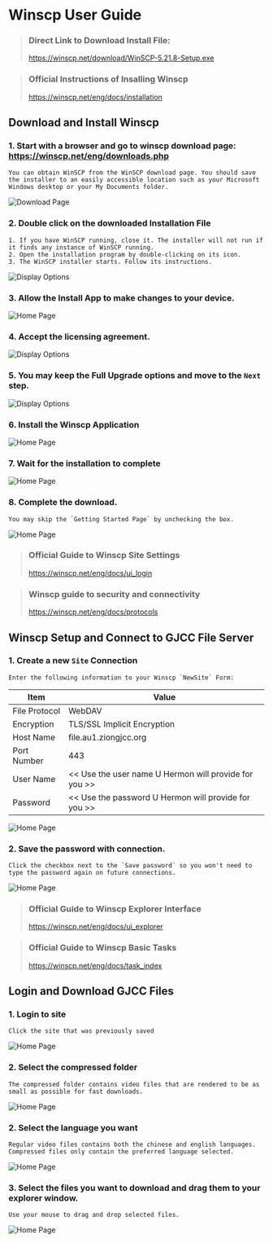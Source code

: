# Winscp User Guide

> ### Direct Link to Download Install File:
> https://winscp.net/download/WinSCP-5.21.8-Setup.exe

> ### Official Instructions of Insalling Winscp
> https://winscp.net/eng/docs/installation

## Download and Install Winscp

### 1. Start with a browser and go to winscp download page: https://winscp.net/eng/downloads.php

    You can obtain WinSCP from the WinSCP download page. You should save the installer to an easily accessible location such as your Microsoft Windows desktop or your My Documents folder.

![Download Page](./images/Winscp_Download.png)

### 2. Double click on the downloaded Installation File

    1. If you have WinSCP running, close it. The installer will not run if it finds any instance of WinSCP running.
    2. Open the installation program by double-clicking on its icon.
    3. The WinSCP installer starts. Follow its instructions.

![Display Options](./images/Winscp_Install_0.png)

### 3. Allow the Install App to make changes to your device.

![Home Page](./images/Winscp_Install_Admin.png)


### 4. Accept the licensing agreement.

![Display Options](./images/Winscp_Install_1.png)

### 5. You may keep the Full Upgrade options and move to the `Next` step.

![Display Options](./images/Winscp_Install_2.png)

### 6. Install the Winscp Application

![Home Page](./images/Winscp_Install_3.png)

### 7. Wait for the installation to complete

![Home Page](./images/Winscp_Install_4.png)

### 8. Complete the download.

    You may skip the `Getting Started Page` by unchecking the box.

![Home Page](./images/Winscp_Install_5.png)


> ### Official Guide to Winscp Site Settings
> https://winscp.net/eng/docs/ui_login

> ### Winscp guide to security and connectivity
> https://winscp.net/eng/docs/protocols

## Winscp Setup and Connect to GJCC File Server

### 1. Create a new `Site` Connection

    Enter the following information to your Winscp `NewSite` Form:

| Item | Value |
|---|---|
| File Protocol | WebDAV |
| Encryption | TLS/SSL Implicit Encryption |
| Host Name | file.au1.ziongjcc.org |
| Port Number | 443 |
| User Name | << Use the user name U Hermon will provide for you >> |
| Password | << Use the password U Hermon will provide for you >> |

![Home Page](./images/Winscp_Setup.png)

### 2. Save the password with connection.

    Click the checkbox next to the `Save password` so you won't need to type the password again on future connections.

![Home Page](./images/Winscp_Setup2.png)

> ### Official Guide to Winscp Explorer Interface
> https://winscp.net/eng/docs/ui_explorer

> ### Official Guide to Winscp Basic Tasks
> https://winscp.net/eng/docs/task_index


## Login and Download GJCC Files

### 1. Login to site

    Click the site that was previously saved

![Home Page](./images/Winscp_Login.png)


### 2. Select the compressed folder

    The compressed folder contains video files that are rendered to be as small as possible for fast downloads.

![Home Page](./images/Winscp_Download_1.png)

### 2. Select the language you want

    Regular video files contains both the chinese and english languages.
    Compressed files only contain the preferred language selected.

![Home Page](./images/Winscp_Download_2.png)

### 3. Select the files you want to download and drag them to your explorer window.

    Use your mouse to drag and drop selected files.

![Home Page](./images/Winscp_Download_4.png)
